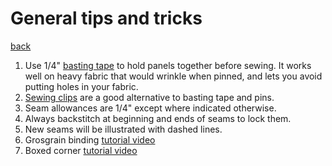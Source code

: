 
# General tips and tricks

[back](README.md)

1. Use 1/4" [basting tape](https://www.sailrite.com/Sewing-Tips-Using-Basting-Tape) to hold panels together before sewing. It works well on heavy fabric that would wrinkle when pinned, and lets you avoid putting holes in your fabric.
1. [Sewing clips](https://www.artnews.com/art-news/product-recommendations/best-sewing-clips-1202693328/) are a good alternative to basting tape and pins.
1. Seam allowances are 1/4" except where indicated otherwise.
1. Always backstitch at beginning and ends of seams to lock them.
1. New seams will be illustrated with dashed lines.
1. Grosgrain binding [tutorial video](https://www.youtube.com/watch?v=2OiW_xMY2Pc)
1. Boxed corner [tutorial video](https://www.youtube.com/watch?v=THtU74h0IZY)